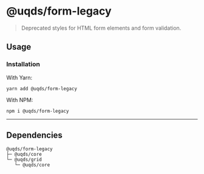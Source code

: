# @uqds/form-legacy

> Deprecated styles for HTML form elements and form validation.

## Usage

### Installation

With Yarn:
```shell
yarn add @uqds/form-legacy
```

With NPM:
```shell
npm i @uqds/form-legacy
```

---

## Dependencies

```shell
@uqds/form-legacy
├─ @uqds/core
└─ @uqds/grid
   └─ @uqds/core
```
